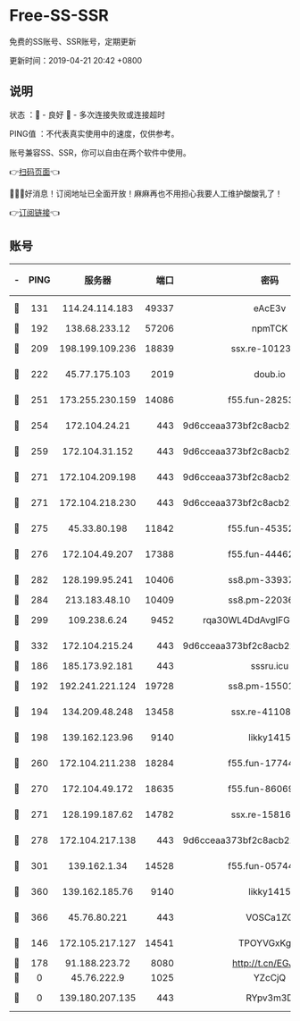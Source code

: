 # Free-SS-SSR

免费的SS账号、SSR账号，定期更新

更新时间：2019-04-21 20:42 +0800

## 说明

状态     ：🙂 - 良好 🙁 - 多次连接失败或连接超时

PING值   ：不代表真实使用中的速度，仅供参考。

账号兼容SS、SSR，你可以自由在两个软件中使用。

👉[扫码页面](https://liesauer.github.io/Free-SS-SSR/)👈

🎉🎉🎉好消息！订阅地址已全面开放！麻麻再也不用担心我要人工维护酸酸乳了！

👉[订阅链接](https://www.liesauer.net/yogurt/subscribe?ACCESS_TOKEN=DAYxR3mMaZAsaqUb)👈

## 账号

|-|PING|服务器|端口|密码|加密方式|区域|
|:----:|:----:|:-----:|-----:|:----:|:----:|:----:|
|🙂|131|114.24.114.183|49337|eAcE3v|chacha20-ietf|TW|
|🙂|192|138.68.233.12|57206|npmTCK|rc4-md5|US|
|🙂|209|198.199.109.236|18839|ssx.re-10123723|aes-256-cfb|US|
|🙂|222|45.77.175.103|2019|doub.io|aes-128-ctr|SG|
|🙂|251|173.255.230.159|14086|f55.fun-28253939|aes-256-cfb|US|
|🙂|254|172.104.24.21|443|9d6cceaa373bf2c8acb22e60b6a58be6|aes-256-cfb|US|
|🙂|259|172.104.31.152|443|9d6cceaa373bf2c8acb22e60b6a58be6|aes-256-cfb|US|
|🙂|271|172.104.209.198|443|9d6cceaa373bf2c8acb22e60b6a58be6|aes-256-cfb|US|
|🙂|271|172.104.218.230|443|9d6cceaa373bf2c8acb22e60b6a58be6|aes-256-cfb|US|
|🙂|275|45.33.80.198|11842|f55.fun-45352545|aes-256-cfb|US|
|🙂|276|172.104.49.207|17388|f55.fun-44462258|aes-256-cfb|SG|
|🙂|282|128.199.95.241|10406|ss8.pm-33937991|aes-256-cfb|SG|
|🙂|284|213.183.48.10|10409|ss8.pm-22036959|rc4-md5|RU|
|🙂|299|109.238.6.24|9452|rqa30WL4DdAvgIFG6Fs3znzTa|aes-256-cfb|FR|
|🙂|332|172.104.215.24|443|9d6cceaa373bf2c8acb22e60b6a58be6|aes-256-cfb|US|
|🙂|186|185.173.92.181|443|sssru.icu|rc4-md5|RU|
|🙂|192|192.241.221.124|19728|ss8.pm-15501985|aes-256-cfb|US|
|🙂|194|134.209.48.248|13458|ssx.re-41108917|aes-256-cfb|US|
|🙂|198|139.162.123.96|9140|likky1415|aes-256-cfb|JP|
|🙂|260|172.104.211.238|18284|f55.fun-17744307|aes-256-cfb|US|
|🙂|270|172.104.49.172|18635|f55.fun-86069991|aes-256-cfb|SG|
|🙂|271|128.199.187.62|14782|ssx.re-15816563|aes-256-cfb|SG|
|🙂|278|172.104.217.138|443|9d6cceaa373bf2c8acb22e60b6a58be6|aes-256-cfb|US|
|🙂|301|139.162.1.34|14528|f55.fun-05744880|aes-256-cfb|SG|
|🙂|360|139.162.185.76|9140|likky1415|aes-256-cfb|DE|
|🙂|366|45.76.80.221|443|VOSCa1ZG|aes-256-cfb|DE|
|🙁|146|172.105.217.127|14541|TPOYVGxKglpi|aes-256-cfb|JP|
|🙁|178|91.188.223.72|8080|http://t.cn/EGJIyrl|rc4-md5|RU|
|🙁|0|45.76.222.9|1025|YZcCjQ|rc4-md5|JP|
|🙁|0|139.180.207.135|443|RYpv3m3D|aes-256-cfb|JP|
